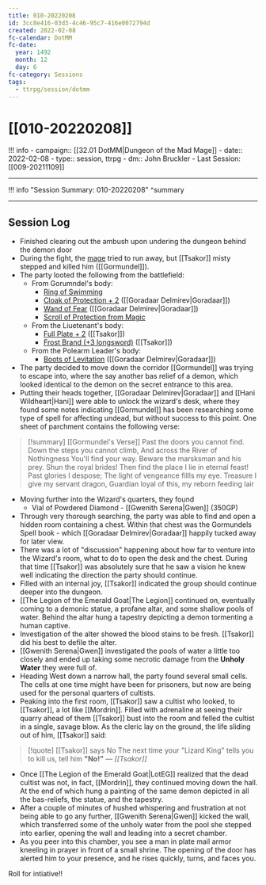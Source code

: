 ```yaml
---
title: 010-20220208
id: 3cc8e416-03d3-4c46-95c7-416e0072794d
created: 2022-02-08
fc-calendar: DotMM
fc-date:
  year: 1492
  month: 12
  day: 6
fc-category: Sessions
tags:
  - ttrpg/session/dotmm
---
```


# [[010-20220208]]

!!! info
    - campaign:: [[32.01 DotMM|Dungeon of the Mad Mage]]
    - date:: 2022-02-08
    - type:: session, ttrpg
    - dm:: John Bruckler
    - Last Session: [[009-20211109]]


---

!!! info "Session Summary: 010-20220208"
    ^summary

---

## Session Log

- Finished clearing out the ambush upon undering the dungeon behind the demon door
- During the fight, the [mage](https://ddb.ac/monsters/mage) tried to run away, but [[Tsakor]] misty stepped and killed him ([[Gormundel]]).
- The party looted the following from the battlefield:
    - From Gorumndel's body:
        - [Ring of Swimming](https://ddb.ac/magic-items/ring-of-swimming)
        - [Cloak of Protection + 2](https://ddb.ac/magic-items/cloak-of-proection) ([[Goradaar Delmirev|Goradaar]])
        - [Wand of Fear](https://ddb.ac/magic-items/wand-of-fear) ([[Goradaar Delmirev|Goradaar]])
        - [Scroll of Protection from Magic](https://www.dndbeyond.com/spells/979740-protection-from-magic)
    - From the Liuetenant's body:
        - [Full Plate + 2](https://ddb.ac/equipment/plate) ([[Tsakor]])
        - [Frost Brand (+3 longsword)](https://ddb.ac/magic-items/frost-brand) ([[Tsakor]])
    - From the Polearm Leader's body:
        - [Boots of Levitation](https://ddb.ac/magic-items/boots-of-levitation) ([[Goradaar Delmirev|Goradaar]])
- The party decided to move down the corridor [[Gormundel]] was trying to escape into, where the say another bas relief of a demon, which looked identical to the demon on the secret entrance to this area.
- Putting their heads together, [[Goradaar Delmirev|Goradaar]] and [[Hani Wildheart|Hani]] were able to unlock the wizard's desk, where they found some notes indicating [[Gormundel]] has been researching some type of spell for affecting undead, but without success to this point. One sheet of parchment contains the following verse:

>[!summary] [[Gormundel's Verse]]
>Past the doors you cannot find.
>Down the steps you cannot climb,
>And across the River of Nothingness
>You'll find your way.
>Beware the marsksman and his prey.
>Shun the royal brides!
>Then find the place I lie in eternal feast!
>Past glories I despose;
>The light of vengeance fillls my eye.
>Treasure I give my servant dragon,
>Guardian loyal of this, my reborn feeding lair

- Moving further into the Wizard's quarters, they found
    - Vial of Powdered Diamond - [[Gwenith Serena|Gwen]] (350GP)
- Through very thorough searching, the party was able to find and open a hidden room containing a chest. Within that chest was the Gormundels Spell book - which [[Goradaar Delmirev|Goradaar]] happily tucked away for later view.
- There was a lot of "discussion" happening about how far to venture into the Wizard's room, what to do to open the desk and the chest. During that time [[Tsakor]] was absolutely sure that he saw a vision he knew well indicating the direction the party should continue.
- Filled with an internal joy, [[Tsakor]] indicated the group should continue deeper into the dungeon.
- [[The Legion of the Emerald Goat|The Legion]] continued on, eventually coming to a demonic statue, a profane altar, and some shallow pools of water. Behind the altar hung a tapestry depicting a demon tormenting a human captive.
- Investigation of the alter showed the blood stains to be fresh. [[Tsakor]] did his best to defile the alter.
- [[Gwenith Serena|Gwen]] investigated the pools of water a little too closely and ended up taking some necrotic damage from the **Unholy Water** they were full of.
- Heading West down a narrow hall, the party found several small cells. The cells at one time might have been for prisoners, but now are being used for the personal quarters of cultists.
- Peaking into the first room, [[Tsakor]] saw a cultist who looked, to [[Tsakor]], a lot like [[Mordrin]]. Filled with adrenaline at seeing their quarry ahead of them [[Tsakor]] bust into the room and felled the cultist in a single, savage blow. As the cleric lay on the ground, the life sliding out of him, [[Tsakor]] said:

>[!quote] [[Tsakor]] says No
>The next time your "Lizard King" tells you to kill us, tell him **"No!"**
><cite>— [[Tsakor]]</cite>

- Once [[The Legion of the Emerald Goat|LotEG]] realized that the dead cultist was not, in fact, [[Mordrin]], they continued moving down the hall. At the end of which hung a painting of the same demon depicted in all the bas-reliefs, the statue, and the tapestry. 
- After a couple of minutes of hushed whispering and frustration at not being able to go any further, [[Gwenith Serena|Gwen]] kicked the wall, which transferred some of the unholy water from the pool she stepped into earlier, opening the wall and leading into a secret chamber.
- As you peer into this chamber, you see a man in plate mail armor kneeling in prayer in front of a small shrine. The opening of the door has alerted him to your presence, and he rises quickly, turns, and faces you.

Roll for intiative!!

